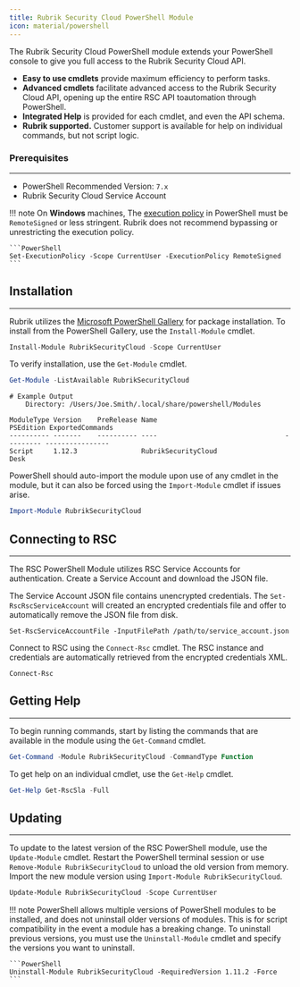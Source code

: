 ```yaml
---
title: Rubrik Security Cloud PowerShell Module
icon: material/powershell
---
```


The Rubrik Security Cloud PowerShell module extends your PowerShell console to give you full access to the Rubrik Security Cloud API.

- **Easy to use cmdlets** provide maximum efficiency to perform tasks.
- **Advanced cmdlets** facilitate advanced access to the Rubrik Security Cloud API, opening up the entire RSC API toautomation through PowerShell.
- **Integrated Help** is provided for each cmdlet, and even the API schema.
- **Rubrik supported.** Customer support is available for help on individual commands, but not script logic.

### Prerequisites
---
- PowerShell Recommended Version: `7.x`
- Rubrik Security Cloud Service Account

!!! note
    On **Windows** machines, The [execution policy](https://learn.microsoft.com/en-us/powershell/module/microsoft.powershell.core/about/about_execution_policies) in PowerShell must be `RemoteSigned` or less stringent. Rubrik does not recommend bypassing or unrestricting the execution policy.

    ```PowerShell
    Set-ExecutionPolicy -Scope CurrentUser -ExecutionPolicy RemoteSigned
    ```

## Installation
---
Rubrik utilizes the [Microsoft PowerShell Gallery](https://www.powershellgallery.com/packages/rubriksecuritycloud) for package installation. To install from the PowerShell Gallery, use the `Install-Module` cmdlet.

```PowerShell
Install-Module RubrikSecurityCloud -Scope CurrentUser
```

To verify installation, use the `Get-Module` cmdlet.

```PowerShell
Get-Module -ListAvailable RubrikSecurityCloud
```

```
# Example Output
    Directory: /Users/Joe.Smith/.local/share/powershell/Modules

ModuleType Version    PreRelease Name                                PSEdition ExportedCommands
---------- -------    ---------- ----                                --------- ----------------
Script     1.12.3                RubrikSecurityCloud                 Desk 
```

PowerShell should auto-import the module upon use of any cmdlet in the module, but it can also be forced using the `Import-Module` cmdlet if issues arise.
```PowerShell
Import-Module RubrikSecurityCloud
```


## Connecting to RSC
---
The RSC PowerShell Module utilizes RSC Service Accounts for authentication. Create a Service Account and download the JSON file. 

The Service Account JSON file contains unencrypted credentials. The `Set-RscRscServiceAccount` will created an encrypted credentials file and offer to automatically remove the JSON file from disk.

```
Set-RscServiceAccountFile -InputFilePath /path/to/service_account.json
```

Connect to RSC using the `Connect-Rsc` cmdlet. The RSC instance and credentials are automatically retrieved from the encrypted credentials XML.

```
Connect-Rsc
```

## Getting Help
---
To begin running commands, start by listing the commands that are available in the module using the `Get-Command` cmdlet.

```PowerShell
Get-Command -Module RubrikSecurityCloud -CommandType Function
```

To get help on an individual cmdlet, use the `Get-Help` cmdlet.

```PowerShell
Get-Help Get-RscSla -Full
```

## Updating
---
To update to the latest version of the RSC PowerShell module, use the `Update-Module` cmdlet. Restart the PowerShell terminal session or use `Remove-Module RubrikSecurityCloud` to unload the old version from memory. Import the new module version using `Import-Module RubrikSecurityCloud`.

```PowerShell
Update-Module RubrikSecurityCloud -Scope CurrentUser
```

!!! note
    PowerShell allows multiple versions of PowerShell modules to be installed, and does not uninstall older versions of modules. This is for script compatibility in the event a module has a breaking change. To uninstall previous versions, you must use the `Uninstall-Module` cmdlet and specify the versions you want to uninstall.

    ```PowerShell
    Uninstall-Module RubrikSecurityCloud -RequiredVersion 1.11.2 -Force
    ```
